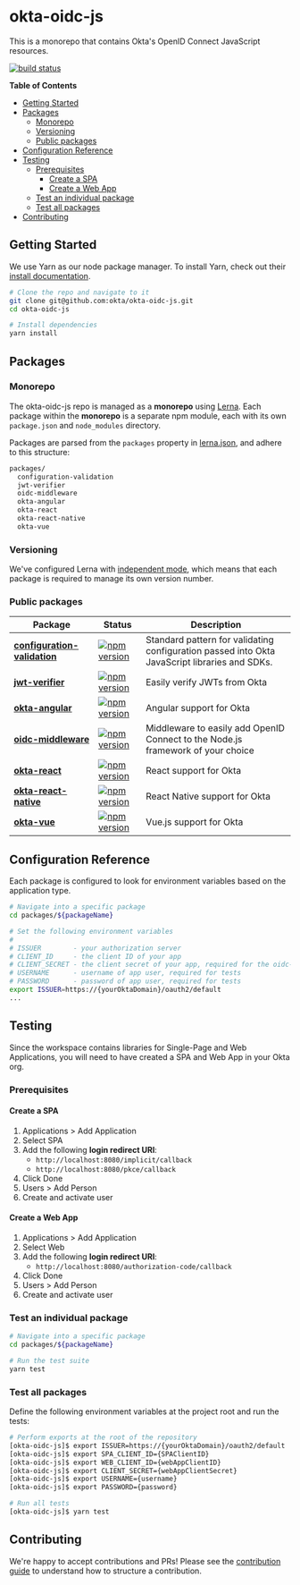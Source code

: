 # okta-oidc-js
This is a monorepo that contains Okta's OpenID Connect JavaScript resources.

[![build status](https://img.shields.io/travis/okta/okta-oidc-js/master.svg?style=flat-square)](https://travis-ci.org/okta/okta-oidc-js)

**Table of Contents**

- [Getting Started](#getting-started)
- [Packages](#packages)
  - [Monorepo](#monorepo)
  - [Versioning](#versioning)
  - [Public packages](#public-packages)
- [Configuration Reference](#configuration-reference)
- [Testing](#testing)
  - [Prerequisites](#prerequisites)
    - [Create a SPA](#create-a-spa)
    - [Create a Web App](#create-a-web-app)
  - [Test an individual package](#test-an-individual-package)
  - [Test all packages](#test-all-packages)
- [Contributing](#contributing)

## Getting Started

We use Yarn as our node package manager. To install Yarn, check out their [install documentation](https://yarnpkg.com/en/docs/install).

```bash
# Clone the repo and navigate to it
git clone git@github.com:okta/okta-oidc-js.git
cd okta-oidc-js

# Install dependencies
yarn install
```

## Packages

### Monorepo

The okta-oidc-js repo is managed as a **monorepo** using [Lerna](https://lernajs.io/). Each package within the **monorepo** is a separate npm module, each with its own `package.json` and `node_modules` directory.

Packages are parsed from the `packages` property in [lerna.json](lerna.json), and adhere to this structure:

```bash
packages/
  configuration-validation
  jwt-verifier
  oidc-middleware
  okta-angular
  okta-react
  okta-react-native
  okta-vue
```

### Versioning

We've configured Lerna with [independent mode](https://github.com/lerna/lerna/#independent-mode---independent), which means that each package is required to manage its own version number.

### Public packages

| Package                                                            | Status                                                                                                                                                            | Description                                                                                   |
|--------------------------------------------------------------------|-------------------------------------------------------------------------------------------------------------------------------------------------------------------|-----------------------------------------------------------------------------------------------|
| [**configuration-validation**](/packages/configuration-validation) | [![npm version](https://img.shields.io/npm/v/@okta/configuration-validation.svg?style=flat-square)](https://www.npmjs.com/package/@okta/configuration-validation) | Standard pattern for validating configuration passed into Okta JavaScript libraries and SDKs. |
| [**jwt-verifier**](/packages/jwt-verifier)                         | [![npm version](https://img.shields.io/npm/v/@okta/jwt-verifier.svg?style=flat-square)](https://www.npmjs.com/package/@okta/jwt-verifier)                         | Easily verify JWTs from Okta                                                                  |
| [**okta-angular**](/packages/okta-angular)                         | [![npm version](https://img.shields.io/npm/v/@okta/okta-angular.svg?style=flat-square)](https://www.npmjs.com/package/@okta/okta-angular)                         | Angular support for Okta                                                                      |
| [**oidc-middleware**](/packages/oidc-middleware)                   | [![npm version](https://img.shields.io/npm/v/@okta/oidc-middleware.svg?style=flat-square)](https://www.npmjs.com/package/@okta/oidc-middleware)                   | Middleware to easily add OpenID Connect to the Node.js framework of your choice               |
| [**okta-react**](/packages/okta-react)                             | [![npm version](https://img.shields.io/npm/v/@okta/okta-react.svg?style=flat-square)](https://www.npmjs.com/package/@okta/okta-react)                             | React support for Okta                                                                        |
| [**okta-react-native**](/packages/okta-react-native)               | [![npm version](https://img.shields.io/npm/v/@okta/okta-react-native.svg?style=flat-square)](https://www.npmjs.com/package/@okta/okta-react-native)               | React Native support for Okta                                                                 |
| [**okta-vue**](/packages/okta-vue)                                 | [![npm version](https://img.shields.io/npm/v/@okta/okta-vue.svg?style=flat-square)](https://www.npmjs.com/package/@okta/okta-vue)                                 | Vue.js support for Okta                                                                       |

## Configuration Reference

Each package is configured to look for environment variables based on the application type.

```bash
# Navigate into a specific package
cd packages/${packageName}

# Set the following environment variables
#
# ISSUER        - your authorization server
# CLIENT_ID     - the client ID of your app
# CLIENT_SECRET - the client secret of your app, required for the oidc-middleware package
# USERNAME      - username of app user, required for tests
# PASSWORD      - password of app user, required for tests
export ISSUER=https://{yourOktaDomain}/oauth2/default
...
```

## Testing

Since the workspace contains libraries for Single-Page and Web Applications, you will need to have created a SPA and Web App in your Okta org.

### Prerequisites

#### Create a SPA

1. Applications > Add Application
2. Select SPA
3. Add the following **login redirect URI**:
    - `http://localhost:8080/implicit/callback`
    - `http://localhost:8080/pkce/callback`
4. Click Done
5. Users > Add Person
6. Create and activate user

#### Create a Web App

1. Applications > Add Application
2. Select Web
3. Add the following **login redirect URI**:
    - `http://localhost:8080/authorization-code/callback`
4. Click Done
5. Users > Add Person
6. Create and activate user

### Test an individual package

```bash
# Navigate into a specific package
cd packages/${packageName}

# Run the test suite
yarn test
```

### Test all packages

Define the following environment variables at the project root and run the tests:

```bash
# Perform exports at the root of the repository
[okta-oidc-js]$ export ISSUER=https://{yourOktaDomain}/oauth2/default
[okta-oidc-js]$ export SPA_CLIENT_ID={SPAClientID}
[okta-oidc-js]$ export WEB_CLIENT_ID={webAppClientID}
[okta-oidc-js]$ export CLIENT_SECRET={webAppClientSecret}
[okta-oidc-js]$ export USERNAME={username}
[okta-oidc-js]$ export PASSWORD={password}

# Run all tests
[okta-oidc-js]$ yarn test
```

## Contributing

We're happy to accept contributions and PRs! Please see the [contribution guide](/CONTRIBUTING.md) to understand how to structure a contribution.
